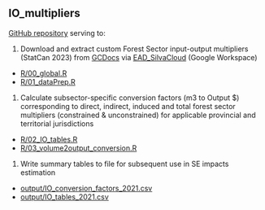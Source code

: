 ## IO\_multipliers

[GitHub repository](https://github.com/CFS-EAD/IO_multipliers) serving
to:

1.  Download and extract custom Forest Sector input-output multipliers
    (StatCan 2023) from
    [GCDocs](https://gcdocs.gc.ca/nrcan-rncan/llisapi.dll?func=ll&objId=87876987&objAction=browse&viewType=1#)
    via
    [EAD\_SilvaCloud](https://drive.google.com/drive/folders/0AD8y6eREp30cUk9PVA)
    (Google Workspace)

-   [R/00\_global.R](https://github.com/CFS-EAD/IO_multipliers/blob/main/R/00_global.R)
-   [R/01\_dataPrep.R](https://github.com/CFS-EAD/IO_multipliers/blob/main/R/01_dataPrep.R)

1.  Calculate subsector-specific conversion factors (m3 to Output $)
    corresponding to direct, indirect, induced and total forest sector multipliers
    (constrained & unconstrained) for applicable provincial and
    territorial jurisdictions

-   [R/02\_IO\_tables.R](https://github.com/CFS-EAD/IO_multipliers/blob/main/R/02_IO_tables.R)
-   [R/03\_volume2output\_conversion.R](https://github.com/CFS-EAD/IO_multipliers/blob/main/R/03_volume2output_conversion.R)

1.  Write summary tables to file for subsequent use in SE impacts
    estimation

-   [output/IO\_conversion\_factors\_2021.csv](https://github.com/CFS-EAD/IO_multipliers/blob/main/output/IO_conversion_factors_2021.csv)
-   [output/IO\_tables\_2021.csv](https://github.com/CFS-EAD/IO_multipliers/blob/main/output/IO_tables_2021.csv)
